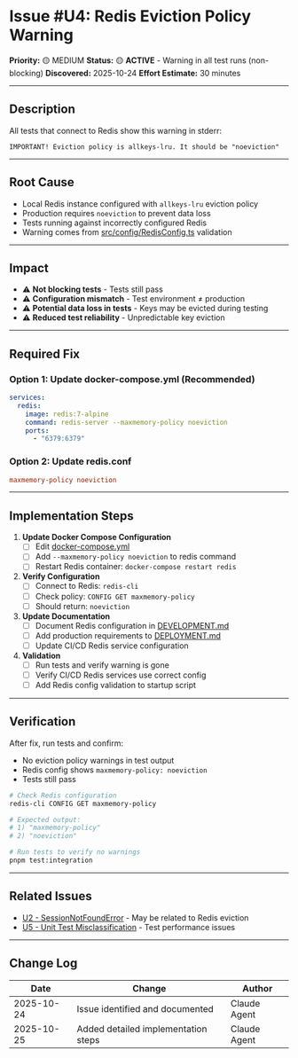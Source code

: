 # Issue #U4: Redis Eviction Policy Warning

**Priority:** 🟡 MEDIUM
**Status:** 🟡 **ACTIVE** - Warning in all test runs (non-blocking)
**Discovered:** 2025-10-24
**Effort Estimate:** 30 minutes

---

## Description

All tests that connect to Redis show this warning in stderr:

```
IMPORTANT! Eviction policy is allkeys-lru. It should be "noeviction"
```

---

## Root Cause

- Local Redis instance configured with `allkeys-lru` eviction policy
- Production requires `noeviction` to prevent data loss
- Tests running against incorrectly configured Redis
- Warning comes from [src/config/RedisConfig.ts](../../../../src/config/RedisConfig.ts) validation

---

## Impact

- ⚠️ **Not blocking tests** - Tests still pass
- ⚠️ **Configuration mismatch** - Test environment ≠ production
- ⚠️ **Potential data loss in tests** - Keys may be evicted during testing
- ⚠️ **Reduced test reliability** - Unpredictable key eviction

---

## Required Fix

### Option 1: Update docker-compose.yml (Recommended)

```yaml
services:
  redis:
    image: redis:7-alpine
    command: redis-server --maxmemory-policy noeviction
    ports:
      - "6379:6379"
```

### Option 2: Update redis.conf

```conf
maxmemory-policy noeviction
```

---

## Implementation Steps

1. **Update Docker Compose Configuration**
   - [ ] Edit [docker-compose.yml](../../../../docker-compose.yml)
   - [ ] Add `--maxmemory-policy noeviction` to redis command
   - [ ] Restart Redis container: `docker-compose restart redis`

2. **Verify Configuration**
   - [ ] Connect to Redis: `redis-cli`
   - [ ] Check policy: `CONFIG GET maxmemory-policy`
   - [ ] Should return: `noeviction`

3. **Update Documentation**
   - [ ] Document Redis configuration in [DEVELOPMENT.md](../../guides/DEVELOPMENT.md)
   - [ ] Add production requirements to [DEPLOYMENT.md](../../guides/DEPLOYMENT.md)
   - [ ] Update CI/CD Redis service configuration

4. **Validation**
   - [ ] Run tests and verify warning is gone
   - [ ] Verify CI/CD Redis services use correct config
   - [ ] Add Redis config validation to startup script

---

## Verification

After fix, run tests and confirm:
- No eviction policy warnings in test output
- Redis config shows `maxmemory-policy: noeviction`
- Tests still pass

```bash
# Check Redis configuration
redis-cli CONFIG GET maxmemory-policy

# Expected output:
# 1) "maxmemory-policy"
# 2) "noeviction"

# Run tests to verify no warnings
pnpm test:integration
```

---

## Related Issues

- [U2 - SessionNotFoundError](U2-session-not-found-error.md) - May be related to Redis eviction
- [U5 - Unit Test Misclassification](U5-unit-test-misclassification.md) - Test performance issues

---

## Change Log

| Date | Change | Author |
|------|--------|--------|
| 2025-10-24 | Issue identified and documented | Claude Agent |
| 2025-10-25 | Added detailed implementation steps | Claude Agent |
